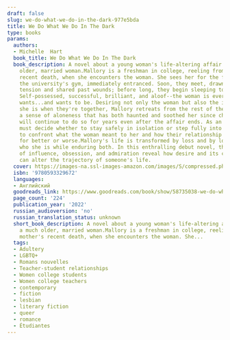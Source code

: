 ```yaml
---
draft: false
slug: we-do-what-we-do-in-the-dark-977e5bda
title: We Do What We Do In The Dark
type: books
params:
  authors:
  - Michelle  Hart
  book_title: We Do What We Do In The Dark
  book_description: A novel about a young woman's life-altering affair with a much
    older, married woman.Mallory is a freshman in college, reeling from her mother's
    recent death, when she encounters the woman. She sees her for the first time at
    the university's gym, immediately entranced. Soon, they meet, drawn by an electric
    tension and shared past wounds; before long, they begin sleeping together in secret.
    Self-possessed, successful, brilliant, and aloof--the woman is everything Mallory
    wants...and wants to be. Desiring not only the woman but also the idea of who
    she is when they're together, Mallory retreats from the rest of the world, solidifying
    a sense of aloneness that has both haunted and soothed her since childhood and
    will continue to do so for years even after the affair ends. As an adult, Mallory
    must decide whether to stay safely in isolation or step fully into the world,
    to confront what the woman meant to her and how their relationship shaped her,
    for better or worse.Mallory's life is transformed by loss and by love and by discovering
    who she is while enduring both. In this enthralling debut novel, the complexities
    of influence, obsession, and admiration reveal how desire and its consequences
    can alter the trajectory of someone's life.
  cover: https://images-na.ssl-images-amazon.com/images/S/compressed.photo.goodreads.com/books/1628534108i/58735038.jpg
  isbn: '9780593329672'
  languages:
  - Английский
  goodreads_link: https://www.goodreads.com/book/show/58735038-we-do-what-we-do-in-the-dark
  page_count: '224'
  publication_year: '2022'
  russian_audioversion: 'no'
  russian_translation_status: unknown
  short_book_description: A novel about a young woman's life-altering affair with
    a much older, married woman.Mallory is a freshman in college, reeling from her
    mother's recent death, when she encounters the woman. She...
  tags:
  - Adultery
  - LGBTQ+
  - Romans nouvelles
  - Teacher-student relationships
  - Women college students
  - Women college teachers
  - contemporary
  - fiction
  - lesbian
  - literary fiction
  - queer
  - romance
  - Étudiantes
---
```

